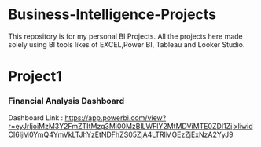# Business-Intelligence-Projects
This repository is for my personal BI Projects. All the projects here  made  solely using BI tools likes of EXCEL,Power BI, Tableau and Looker Studio.

# Project1
### Financial Analysis Dashboard
 Dashboard Link : https://app.powerbi.com/view?r=eyJrIjoiMzM3Y2FmZTItMzg3Mi00MzBlLWFlY2MtMDViMTE0ZDI1ZjIxIiwidCI6IjM0YmQ4YmVkLTJhYzEtNDFhZS05ZjA4LTRlMGEzZjExNzA2YyJ9
